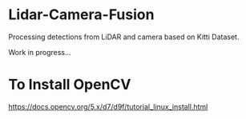 # Lidar-Camera-Fusion
Processing detections from LiDAR and camera based on Kitti Dataset.

Work in progress...

# To Install OpenCV
https://docs.opencv.org/5.x/d7/d9f/tutorial_linux_install.html
